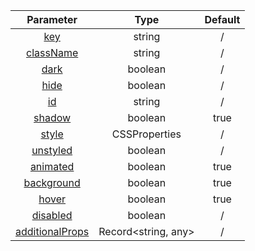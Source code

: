 | <div style='text-align:center;margin:auto;'>Parameter</div>                           | <div style='text-align:center;margin:auto;'>Type</div>                | <div style='text-align:center;margin:auto;'>Default</div> |
| ------------------------------------------------------------------------------------- | --------------------------------------------------------------------- | --------------------------------------------------------- |
| <div style='text-align:center;margin:auto;'>[key](#key)</div>                         | <div style='text-align:center;margin:auto;'>string</div>              | <div style='text-align:center;margin:auto;'>/</div>       |
| <div style='text-align:center;margin:auto;'>[className](#classname)</div>             | <div style='text-align:center;margin:auto;'>string</div>              | <div style='text-align:center;margin:auto;'>/</div>       |
| <div style='text-align:center;margin:auto;'>[dark](#dark)</div>                       | <div style='text-align:center;margin:auto;'>boolean</div>             | <div style='text-align:center;margin:auto;'>/</div>       |
| <div style='text-align:center;margin:auto;'>[hide](#hide)</div>                       | <div style='text-align:center;margin:auto;'>boolean</div>             | <div style='text-align:center;margin:auto;'>/</div>       |
| <div style='text-align:center;margin:auto;'>[id](#id)</div>                           | <div style='text-align:center;margin:auto;'>string</div>              | <div style='text-align:center;margin:auto;'>/</div>       |
| <div style='text-align:center;margin:auto;'>[shadow](#shadow)</div>                   | <div style='text-align:center;margin:auto;'>boolean</div>             | <div style='text-align:center;margin:auto;'>true</div>    |
| <div style='text-align:center;margin:auto;'>[style](#style)</div>                     | <div style='text-align:center;margin:auto;'>CSSProperties</div>       | <div style='text-align:center;margin:auto;'>/</div>       |
| <div style='text-align:center;margin:auto;'>[unstyled](#unstyled)</div>               | <div style='text-align:center;margin:auto;'>boolean</div>             | <div style='text-align:center;margin:auto;'>/</div>       |
| <div style='text-align:center;margin:auto;'>[animated](#animated)</div>               | <div style='text-align:center;margin:auto;'>boolean</div>             | <div style='text-align:center;margin:auto;'>true</div>    |
| <div style='text-align:center;margin:auto;'>[background](#background)</div>           | <div style='text-align:center;margin:auto;'>boolean</div>             | <div style='text-align:center;margin:auto;'>true</div>    |
| <div style='text-align:center;margin:auto;'>[hover](#hover)</div>                     | <div style='text-align:center;margin:auto;'>boolean</div>             | <div style='text-align:center;margin:auto;'>true</div>    |
| <div style='text-align:center;margin:auto;'>[disabled](#disabled)</div>               | <div style='text-align:center;margin:auto;'>boolean</div>             | <div style='text-align:center;margin:auto;'>/</div>       |
| <div style='text-align:center;margin:auto;'>[additionalProps](#additionalprops)</div> | <div style='text-align:center;margin:auto;'>Record<string, any></div> | <div style='text-align:center;margin:auto;'>/</div>       |
